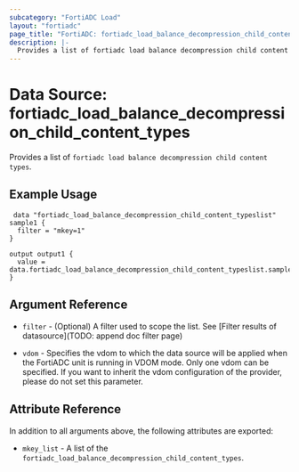 ```yaml
---
subcategory: "FortiADC Load"
layout: "fortiadc"
page_title: "FortiADC: fortiadc_load_balance_decompression_child_content_types"
description: |-
  Provides a list of fortiadc load balance decompression child content types
---
```


# Data Source: fortiadc_load_balance_decompression_child_content_types
Provides a list of `fortiadc load balance decompression child content types`.

## Example Usage

```hcl
 data "fortiadc_load_balance_decompression_child_content_typeslist" sample1 {
  filter = "mkey=1"
}

output output1 {
  value = data.fortiadc_load_balance_decompression_child_content_typeslist.sample1.mkey_list
}
```

## Argument Reference

* `filter` - (Optional) A filter used to scope the list. See [Filter results of datasource](TODO: append doc filter page)

* `vdom` - Specifies the vdom to which the data source will be applied when the FortiADC unit is running in VDOM mode. Only one vdom can be specified. If you want to inherit the vdom configuration of the provider, please do not set this parameter.

## Attribute Reference

In addition to all arguments above, the following attributes are exported:

* `mkey_list` -  A list of the `fortiadc_load_balance_decompression_child_content_types`.
